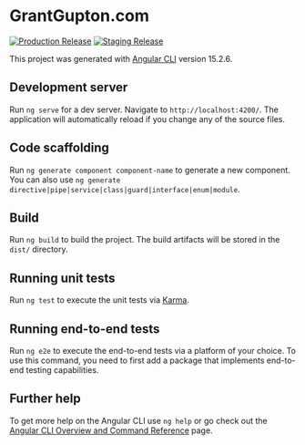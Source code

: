 # GrantGupton.com
[![Production Release](https://github.com/grantg2020/grantgupton-angular/actions/workflows/production.yml/badge.svg)](https://github.com/grantg2020/grantgupton-angular/actions/workflows/production.yml)
[![Staging Release](https://github.com/grantg2020/grantgupton-angular/actions/workflows/staging.yml/badge.svg)](https://github.com/grantg2020/grantgupton-angular/actions/workflows/staging.yml)

This project was generated with [Angular CLI](https://github.com/angular/angular-cli) version 15.2.6.


## Development server

Run `ng serve` for a dev server. Navigate to `http://localhost:4200/`. The application will automatically reload if you change any of the source files.

## Code scaffolding

Run `ng generate component component-name` to generate a new component. You can also use `ng generate directive|pipe|service|class|guard|interface|enum|module`.

## Build

Run `ng build` to build the project. The build artifacts will be stored in the `dist/` directory.

## Running unit tests

Run `ng test` to execute the unit tests via [Karma](https://karma-runner.github.io).

## Running end-to-end tests

Run `ng e2e` to execute the end-to-end tests via a platform of your choice. To use this command, you need to first add a package that implements end-to-end testing capabilities.

## Further help

To get more help on the Angular CLI use `ng help` or go check out the [Angular CLI Overview and Command Reference](https://angular.io/cli) page.

